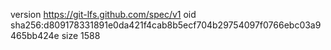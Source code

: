 version https://git-lfs.github.com/spec/v1
oid sha256:d809178331891e0da421f4cab8b5ecf704b29754097f0766ebc03a9465bb424e
size 1588
